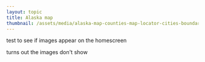 ```yaml
---
layout: topic
title: Alaska map
thumbnail: /assets/media/alaska-map-counties-map-locator-cities-boundaries.jpg
---
```

test to see if images appear on the homescreen

turns out the images don't show